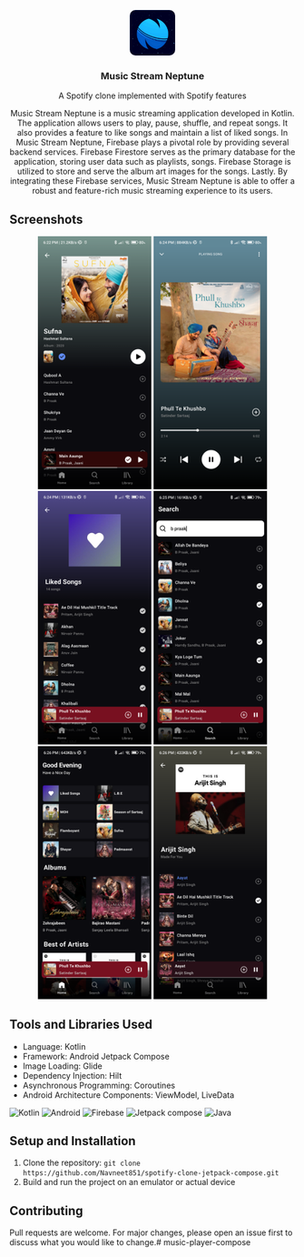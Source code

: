 <p align="center">
  <img style="border-radius : 10px;" src="app/src/main/res/drawable/logo.png" alt="Logo" width="80" height="80">
  <h3 align="center">Music Stream Neptune</h3>
<p align="center">A Spotify clone implemented with Spotify features</p>
</p>

<p align="center">
  Music Stream Neptune is a music streaming application developed in Kotlin. The application allows users to play, pause, shuffle, and repeat songs. It also provides a feature to like songs and maintain a list of liked songs. In Music Stream Neptune, Firebase plays a pivotal role by providing several backend services. Firebase Firestore serves as the primary database for the application, storing user data such as playlists, songs. Firebase Storage is utilized to store and serve the album art images for the songs. Lastly. By integrating these Firebase services, Music Stream Neptune is able to offer a robust and feature-rich music streaming experience to its users.
</p>

## Screenshots

<p align="center">
  <img src="assets/Screenshot_20240619_182216.png" alt="Screenshot 1" width="200">
  <img src="assets/Screenshot_20240619_182351.png" alt="Screenshot 2" width="200">
  <img src="assets/Screenshot_20240619_182430.png" alt="Screenshot 3" width="200">
  <img src="assets/Screenshot_20240619_182511.png" alt="Screenshot 3" width="200">
  <img src="assets/Screenshot_20240619_182533.png" alt="Screenshot 3" width="200">
  <img src="assets/Screenshot_20240619_182620.png" alt="Screenshot 3" width="200">
</p>

## Tools and Libraries Used

- Language: Kotlin
- Framework: Android Jetpack Compose
- Image Loading: Glide
- Dependency Injection: Hilt
- Asynchronous Programming: Coroutines
- Android Architecture Components: ViewModel, LiveData

<p align="left">
  <img src="https://img.icons8.com/color/48/000000/kotlin.png" alt="Kotlin" width="40" height="40"/>
  <img src="https://img.icons8.com/color/48/000000/android-os.png" alt="Android" width="40" height="40"/>
  <img src="https://img.icons8.com/color/48/000000/firebase.png" alt="Firebase" width="40" height="40"/>
  <img src="https://blogger.googleusercontent.com/img/b/R29vZ2xl/AVvXsEjC97Z8BResg5dlPqczsRCFhP6zewWX0X0e7fVPG-G7PuUZwwZVsi9OPoqJYkgqT2h0FI95SsmWzVEgpt8b8HAqFiIxZ98TFtY4lE0b8UrtVJ2HrJebRwl6C9DslsQDl9KnBIrdHS6LtkY/s1600/jetpack+compose+icon_RGB.png" alt="Jetpack compose" width="40" height="40"/>
  <img src="https://img.icons8.com/color/48/000000/java-coffee-cup-logo--v1.png" alt="Java" width="40" height="40"/>
</p>

## Setup and Installation

1. Clone the repository: `git clone https://github.com/Navneet851/spotify-clone-jetpack-compose.git`
2. Build and run the project on an emulator or actual device

## Contributing

Pull requests are welcome. For major changes, please open an issue first to discuss what you would like to change.# music-player-compose
